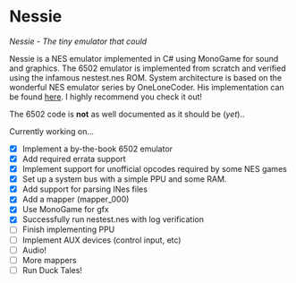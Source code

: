 # Nessie
*Nessie - The tiny emulator that could*

Nessie is a NES emulator implemented in C# using MonoGame for sound and graphics. The 6502 emulator is implemented from scratch and verified using the infamous nestest.nes ROM. System architecture is based on the wonderful NES emulator series by OneLoneCoder. His implementation can be found [here](https://github.com/OneLoneCoder/olcNES). I highly recommend you check it out!

The 6502 code is **not** as well documented as it should be (_yet_).. 

Currently working on...
- [x] Implement a by-the-book 6502 emulator
- [x] Add required errata support
- [x] Implement support for unofficial opcodes required by some NES games
- [x] Set up a system bus with a simple PPU and some RAM. 
- [x] Add support for parsing INes files
- [x] Add a mapper (mapper_000)
- [x] Use MonoGame for gfx
- [x] Successfully run nestest.nes with log verification
- [ ] Finish implementing PPU
- [ ] Implement AUX devices (control input, etc)
- [ ] Audio!
- [ ] More mappers
- [ ] Run Duck Tales!
